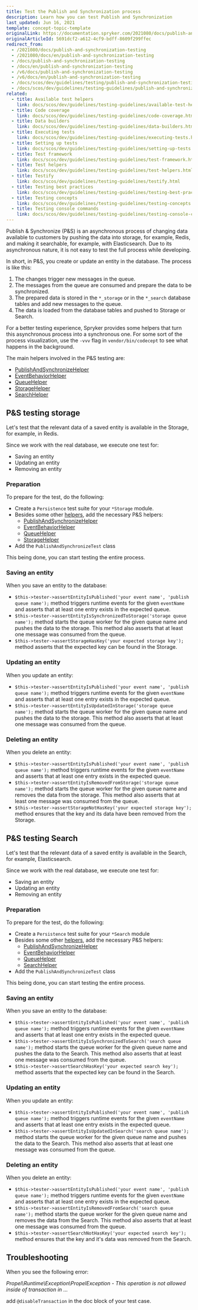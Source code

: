 ```yaml
---
title: Test the Publish and Synchronization process
description: Learn how you can test Publish and Synchronization
last_updated: Jun 16, 2021
template: concept-topic-template
originalLink: https://documentation.spryker.com/2021080/docs/publish-and-synchronization-testing
originalArticleId: 5691dcf2-a612-4cf9-bdff-8609f299ffec
redirect_from:
  - /2021080/docs/publish-and-synchronization-testing
  - /2021080/docs/en/publish-and-synchronization-testing
  - /docs/publish-and-synchronization-testing
  - /docs/en/publish-and-synchronization-testing
  - /v6/docs/publish-and-synchronization-testing
  - /v6/docs/en/publish-and-synchronization-testing
  - /docs/scos/dev/guidelines/testing/publish-and-synchronization-testing.html
  - /docs/scos/dev/guidelines/testing-guidelines/publish-and-synchronization-testing.html
related:
  - title: Available test helpers
    link: docs/scos/dev/guidelines/testing-guidelines/available-test-helpers.html
  - title: Code coverage
    link: docs/scos/dev/guidelines/testing-guidelines/code-coverage.html
  - title: Data builders
    link: docs/scos/dev/guidelines/testing-guidelines/data-builders.html
  - title: Executing tests
    link: docs/scos/dev/guidelines/testing-guidelines/executing-tests.html
  - title: Setting up tests
    link: docs/scos/dev/guidelines/testing-guidelines/setting-up-tests.html
  - title: Test framework
    link: docs/scos/dev/guidelines/testing-guidelines/test-framework.html
  - title: Test helpers
    link: docs/scos/dev/guidelines/testing-guidelines/test-helpers.html
  - title: Testify
    link: docs/scos/dev/guidelines/testing-guidelines/testify.html
  - title: Testing best practices
    link: docs/scos/dev/guidelines/testing-guidelines/testing-best-practices.html
  - title: Testing concepts
    link: docs/scos/dev/guidelines/testing-guidelines/testing-concepts.html
  - title: Testing console commands
    link: docs/scos/dev/guidelines/testing-guidelines/testing-console-commands.html
---
```


Publish & Synchronize (P&S) is an asynchronous process of changing data available to customers by pushing the data into storage, for example, Redis, and making it searchable, for example, with Elasticsearch. Due to its asynchronous nature, it is not easy to test the full process while developing.

In short, in P&S, you create or update an entity in the database. The process is like this:

1. The changes trigger new messages in the queue.
2. The messages from the queue are consumed and prepare the data to be synchronized.
3. The prepared data is stored in the `*_storage` or in the `*_search` database tables and add new messages to the queue.
4. The data is loaded from the database tables and pushed to Storage or Search.

For a better testing experience, Spryker provides some helpers that turn this asynchronous process into a synchronous one. For some sort of the process visualization, use the `-vvv` flag in `vendor/bin/codecept` to see what happens in the background.

The main helpers involved in the P&S testing are:

- [PublishAndSynchronizeHelper](/docs/scos/dev/guidelines/testing-guidelines/test-helpers/available-test-helpers.html#publishandsynchronizehelper)
- [EventBehaviorHelper](/docs/scos/dev/guidelines/testing-guidelines/test-helpers/available-test-helpers.html#eventbehaviorhelper)
- [QueueHelper](/docs/scos/dev/guidelines/testing-guidelines/test-helpers/available-test-helpers.html#queuehelper)
- [StorageHelper](/docs/scos/dev/guidelines/testing-guidelines/test-helpers/available-test-helpers.html#storagehelper)
- [SearchHelper](/docs/scos/dev/guidelines/testing-guidelines/test-helpers/available-test-helpers.html#searchhelper)

## P&S testing storage

Let's test that the relevant data of a saved entity is available in the Storage, for example, in Redis.

Since we work with the real database, we execute one test for:

- Saving an entity
- Updating an entity
- Removing an entity

### Preparation

To prepare for the test, do the following:

- Create a `Persistence` test suite for your `*Storage` module.
- Besides some other [helpers](/docs/scos/dev/guidelines/testing-guidelines/test-helpers.html), add the necessary P&S helpers:
    - [PublishAndSynchronizeHelper](/docs/scos/dev/guidelines/testing-guidelines/test-helpers/available-test-helpers.html#publishandsynchronizehelper)
    - [EventBehaviorHelper](/docs/scos/dev/guidelines/testing-guidelines/test-helpers/available-test-helpers.html#eventbehaviorhelper)
    - [QueueHelper](/docs/scos/dev/guidelines/testing-guidelines/test-helpers/available-test-helpers.html#queuehelper)
    - [StorageHelper](/docs/scos/dev/guidelines/testing-guidelines/test-helpers/available-test-helpers.html#storagehelper)
- Add the `PublishAndSynchronizeTest` class

This being done, you can start testing the entire process.

### Saving an entity

When you save an entity to the database:

* `$this->tester->assertEntityIsPublished('your event name', 'publish queue name');` method triggers runtime events for the given `eventName` and asserts that at least one entry exists in the expected queue.
* `$this->tester->assertEntityIsSynchronizedToStorage('storage queue name');` method starts the queue worker for the given queue name and pushes the data to the storage. This method also asserts that at least one message was consumed from the queue.
* `$this->tester->assertStorageHasKey('your expected storage key');` method asserts that the expected key can be found in the Storage.


### Updating an entity

When you update an entity:

* `$this->tester->assertEntityIsPublished('your event name', 'publish queue name');` method triggers runtime events for the given `eventName` and asserts that at least one entry exists in the expected queue.
* `$this->tester->assertEntityIsUpdatedInStorage('storage queue name');` method starts the queue worker for the given queue name and pushes the data to the storage. This method also asserts that at least one message was consumed from the queue.

### Deleting an entity

When you delete an entity:

* `$this->tester->assertEntityIsPublished('your event name', 'publish queue name');` method triggers runtime events for the given `eventName` and asserts that at least one entry exists in the expected queue.
* `$this->tester->assertEntityIsRemovedFromStorage('storage queue name');` method starts the queue worker for the given queue name and removes the data from the storage. This method also asserts that at least one message was consumed from the queue.
* `$this->tester->assertStorageNotHasKey('your expected storage key');` method ensures that the key and its data have been removed from the Storage.


## P&S testing Search

Let's test that the relevant data of a saved entity is available in the Search, for example, Elasticsearch.

Since we work with the real database, we execute one test for:

- Saving an entity
- Updating an entity
- Removing an entity

### Preparation

To prepare for the test, do the following:

- Create a `Persistence` test suite for your `*Search` module
- Besides some other [helpers](/docs/scos/dev/guidelines/testing-guidelines/test-helpers.html), add the necessary P&S helpers:
    - [PublishAndSynchronizeHelper](/docs/scos/dev/guidelines/testing-guidelines/test-helpers/available-test-helpers.html#publishandsynchronizehelper)
    - [EventBehaviorHelper](/docs/scos/dev/guidelines/testing-guidelines/test-helpers/available-test-helpers.html#eventbehaviorhelper)
    - [QueueHelper](/docs/scos/dev/guidelines/testing-guidelines/test-helpers/available-test-helpers.html#queuehelper)
    - [SearchHelper](/docs/scos/dev/guidelines/testing-guidelines/test-helpers/available-test-helpers.html#searchhelper)
- Add the `PublishAndSynchronizeTest` class

This being done, you can start testing the entire process.

### Saving an entity

When you save an entity to the database:

* `$this->tester->assertEntityIsPublished('your event name', 'publish queue name');` method triggers runtime events for the given `eventName` and asserts that at least one entry exists in the expected queue.
* `$this->tester->assertEntityIsSynchronizedToSearch('search queue name');` method starts the queue worker for the given queue name and pushes the data to the Search. This method also asserts that at least one message was consumed from the queue.
* `$this->tester->assertSearchHasKey('your expected search key');` method asserts that the expected key can be found in the Search.

### Updating an entity

When you update an entity:

* `$this->tester->assertEntityIsPublished('your event name', 'publish queue name');` method triggers runtime events for the given `eventName` and asserts that at least one entry exists in the expected queue.        
* `$this->tester->assertEntityIsUpdatedInSearch('search queue name');` method starts the queue worker for the given queue name and pushes the data to the Search. This method also asserts that at least one message was consumed from the queue.

### Deleting an entity

When you delete an entity:

* `$this->tester->assertEntityIsPublished('your event name', 'publish queue name');` method triggers runtime events for the given `eventName` and asserts that at least one entry exists in the expected queue.
* `$this->tester->assertEntityIsRemovedFromSearch('search queue name');` method starts the queue worker for the given queue name and removes the data from the Search. This method also asserts that at least one message was consumed from the queue.
* `$this->tester->assertSearchNotHasKey('your expected search key');` method ensures that the key and it's data was removed from the Search.

## Troubleshooting

When you see the following error:

*Propel\Runtime\Exception\PropelException - This operation is not allowed inside of transaction in ...*

add `@disableTransaction` in the doc block of your test case.
